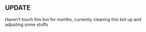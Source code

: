 ## UPDATE
Haven't touch this bot for months, currently cleaning this bot up and adjusting some stuffs
